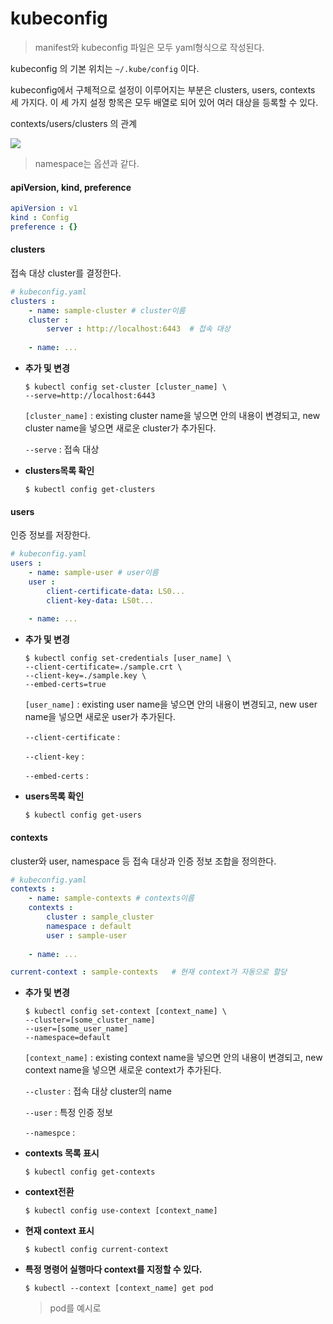 # kubeconfig

>  manifest와 kubeconfig 파일은 모두 yaml형식으로 작성된다.



kubeconfig 의 기본 위치는 `~/.kube/config` 이다.

kubeconfig에서 구체적으로 설정이 이루어지는 부분은 clusters, users, contexts 세 가지다. 이 세 가지 설정 항목은 모두 배열로 되어 있어 여러 대상을 등록할 수 있다.





contexts/users/clusters 의 관계

![](https://ssup2.github.io/images/theory_analysis/Kubernetes_kubeconfig/kubeconfig.PNG)

> namespace는 옵션과 같다.



#### apiVersion, kind, preference

```yaml
apiVersion : v1
kind : Config
preference : {}
```



#### clusters

접속 대상 cluster를 결정한다.

```yaml
# kubeconfig.yaml
clusters : 
	- name: sample-cluster # cluster이름
  	cluster : 
  		server : http://localhost:6443	# 접속 대상
        
    - name: ...
```





- **추가 및 변경**

  ```
  $ kubectl config set-cluster [cluster_name] \
  --serve=http://localhost:6443
  ```

  `[cluster_name]` : existing cluster name을 넣으면 안의 내용이 변경되고, new cluster name을 넣으면 새로운 cluster가 추가된다.

  `--serve` : 접속 대상



- **clusters목록 확인**

  ```
  $ kubectl config get-clusters
  ```

  



#### users

인증 정보를 저장한다.

```yaml
# kubeconfig.yaml
users : 
	- name: sample-user # user이름
  	user : 
  		client-certificate-data: LS0...
  		client-key-data: LS0t...
        
    - name: ...
```



- **추가 및 변경**

  ```
  $ kubectl config set-credentials [user_name] \
  --client-certificate=./sample.crt	\
  --client-key=./sample.key	\
  --embed-certs=true
  ```

  `[user_name]` : existing user name을 넣으면 안의 내용이 변경되고, new user name을 넣으면 새로운 user가 추가된다.

  `--client-certificate` : 

  `--client-key` : 

  `--embed-certs` : 



- **users목록 확인**

  ```
  $ kubectl config get-users
  ```



#### contexts

cluster와 user, namespace 등 접속 대상과 인증 정보 조합을 정의한다.

```yaml
# kubeconfig.yaml
contexts : 
	- name: sample-contexts # contexts이름
	contexts :
		cluster : sample_cluster
		namespace : default
		user : sample-user
	
	- name: ...

current-context : sample-contexts	# 현재 context가 자동으로 할당
```



- **추가 및 변경**

  ```
  $ kubectl config set-context [context_name] \
  --cluster=[some_cluster_name]
  --user=[some_user_name]
  --namespace=default
  ```

  `[context_name]` : existing context name을 넣으면 안의 내용이 변경되고, new context name을 넣으면 새로운 context가 추가된다.

  `--cluster` : 접속 대상 cluster의 name

  `--user` : 특정 인증 정보

  `--namespce` : 



- **contexts 목록 표시**

  ```
  $ kubectl config get-contexts
  ```

  

- **context전환**

  ```
  $ kubectl config use-context [context_name]
  ```

  

- **현재 context 표시**

  ```
  $ kubectl config current-context
  ```

  

- **특정 명령어 실행마다 context를 지정할 수 있다.**

  ```
  $ kubectl --context [context_name] get pod
  ```

  > pod를 예시로

